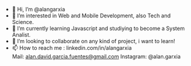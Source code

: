 - 👋 Hi, I’m @alangarxia
- 👀 I’m interested in Web and Mobile Development, also Tech and Science.
- 🌱 I’m currently learning Javascript and studiying to become a System Analist.
- 💞️ I’m looking to collaborate on any kind of project, i want to learn!
- 📫 How to reach me : linkedin.com/in/alangarxia  
                        Mail: alan.david.garcia.fuentes@gmail.com 
                        Instagram: @alan.garxia
<!---
alangarxia/alangarxia is a ✨ special ✨ repository because its `README.md` (this file) appears on your GitHub profile.
You can click the Preview link to take a look at your changes.
--->
